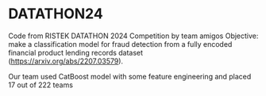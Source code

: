 # DATATHON24
Code from RISTEK DATATHON 2024 Competition by team amigos
Objective: make a classification model for fraud detection from a fully encoded financial product lending records dataset (https://arxiv.org/abs/2207.03579).

Our team used CatBoost model with some feature engineering and placed 17 out of 222 teams
